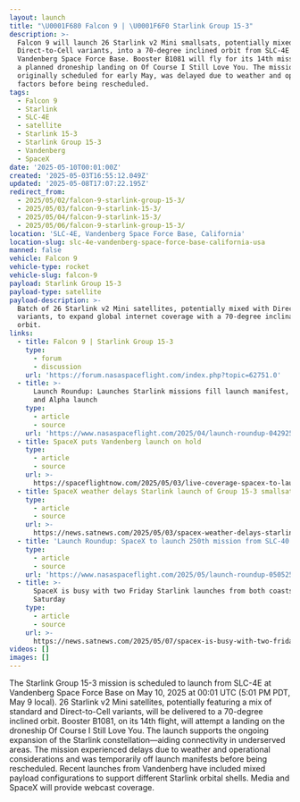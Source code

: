 ```yaml
---
layout: launch
title: "\U0001F680 Falcon 9 | \U0001F6F0 Starlink Group 15-3"
description: >-
  Falcon 9 will launch 26 Starlink v2 Mini smallsats, potentially mixed with
  Direct-to-Cell variants, into a 70-degree inclined orbit from SLC-4E at
  Vandenberg Space Force Base. Booster B1081 will fly for its 14th mission, with
  a planned droneship landing on Of Course I Still Love You. The mission,
  originally scheduled for early May, was delayed due to weather and operational
  factors before being rescheduled.
tags:
  - Falcon 9
  - Starlink
  - SLC-4E
  - satellite
  - Starlink 15-3
  - Starlink Group 15-3
  - Vandenberg
  - SpaceX
date: '2025-05-10T00:01:00Z'
created: '2025-05-03T16:55:12.049Z'
updated: '2025-05-08T17:07:22.195Z'
redirect_from:
  - 2025/05/02/falcon-9-starlink-group-15-3/
  - 2025/05/03/falcon-9-starlink-15-3/
  - 2025/05/04/falcon-9-starlink-15-3/
  - 2025/05/06/falcon-9-starlink-group-15-3/
location: 'SLC-4E, Vandenberg Space Force Base, California'
location-slug: slc-4e-vandenberg-space-force-base-california-usa
manned: false
vehicle: Falcon 9
vehicle-type: rocket
vehicle-slug: falcon-9
payload: Starlink Group 15-3
payload-type: satellite
payload-description: >-
  Batch of 26 Starlink v2 Mini satellites, potentially mixed with Direct-to-Cell
  variants, to expand global internet coverage with a 70-degree inclination
  orbit.
links:
  - title: Falcon 9 | Starlink Group 15-3
    type:
      - forum
      - discussion
    url: 'https://forum.nasaspaceflight.com/index.php?topic=62751.0'
  - title: >-
      Launch Roundup: Launches Starlink missions fill launch manifest, Biomass
      and Alpha launch
    type:
      - article
      - source
    url: 'https://www.nasaspaceflight.com/2025/04/launch-roundup-042925/'
  - title: SpaceX puts Vandenberg launch on hold
    type:
      - article
      - source
    url: >-
      https://spaceflightnow.com/2025/05/03/live-coverage-spacex-to-launch-26-starlink-satellites-on-falcon-9-rocket-from-vandenberg/
  - title: SpaceX weather delays Starlink launch of Group 15-3 smallsats
    type:
      - article
      - source
    url: >-
      https://news.satnews.com/2025/05/03/spacex-weather-delays-starlink-launch-of-group-15-3-smallsats/
  - title: 'Launch Roundup: SpaceX to launch 250th mission from SLC-40'
    type:
      - article
      - source
    url: 'https://www.nasaspaceflight.com/2025/05/launch-roundup-050525/'
  - title: >-
      SpaceX is busy with two Friday Starlink launches from both coasts + one on
      Saturday
    type:
      - article
      - source
    url: >-
      https://news.satnews.com/2025/05/07/spacex-is-busy-with-two-friday-starlink-launches-from-both-coasts-one-on-saturday/
videos: []
images: []
---
```

The Starlink Group 15-3 mission is scheduled to launch from SLC-4E at Vandenberg Space Force Base on May 10, 2025 at 00:01 UTC (5:01 PM PDT, May 9 local). 26 Starlink v2 Mini satellites, potentially featuring a mix of standard and Direct-to-Cell variants, will be delivered to a 70-degree inclined orbit. Booster B1081, on its 14th flight, will attempt a landing on the droneship Of Course I Still Love You. The launch supports the ongoing expansion of the Starlink constellation—aiding connectivity in underserved areas. The mission experienced delays due to weather and operational considerations and was temporarily off launch manifests before being rescheduled. Recent launches from Vandenberg have included mixed payload configurations to support different Starlink orbital shells. Media and SpaceX will provide webcast coverage.
